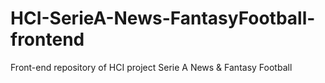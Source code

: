 # HCI-SerieA-News-FantasyFootball-frontend
Front-end repository of HCI project Serie A News &amp; Fantasy Football
